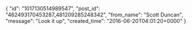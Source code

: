  {
   "id": "1017130514989547",
   "post_id": "462493170453287_481209285248342",
   "from_name": "Scott Duncan",
   "message": "Look it up",
   "created_time": "2016-06-20T04:01:20+0000"
 }
